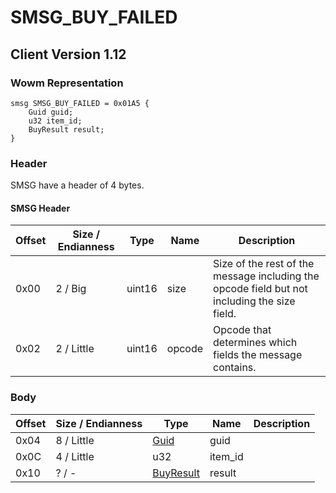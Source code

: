 # SMSG_BUY_FAILED
## Client Version 1.12

### Wowm Representation
```rust,ignore
smsg SMSG_BUY_FAILED = 0x01A5 {
    Guid guid;
    u32 item_id;
    BuyResult result;
}
```
### Header
SMSG have a header of 4 bytes.

#### SMSG Header
| Offset | Size / Endianness | Type   | Name   | Description |
| ------ | ----------------- | ------ | ------ | ----------- |
| 0x00   | 2 / Big           | uint16 | size   | Size of the rest of the message including the opcode field but not including the size field.|
| 0x02   | 2 / Little        | uint16 | opcode | Opcode that determines which fields the message contains.|
### Body
| Offset | Size / Endianness | Type | Name | Description |
| ------ | ----------------- | ---- | ---- | ----------- |
| 0x04 | 8 / Little | [Guid](../spec/packed-guid.md) | guid |  |
| 0x0C | 4 / Little | u32 | item_id |  |
| 0x10 | ? / - | [BuyResult](buyresult.md) | result |  |
